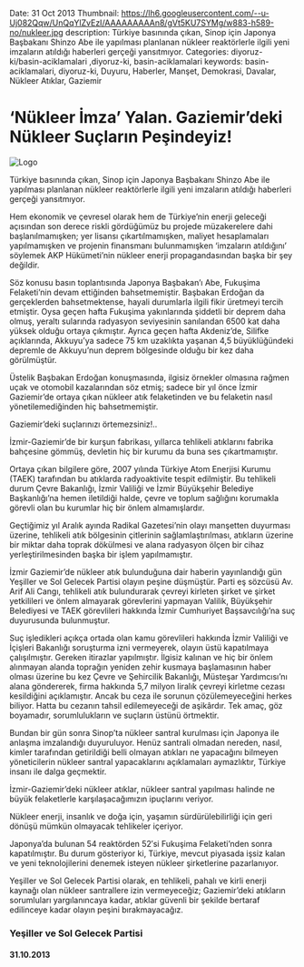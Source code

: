 Date: 31 Oct 2013
Thumbnail: https://lh6.googleusercontent.com/--u-Uj082Qqw/UnQqYlZvEzI/AAAAAAAAAn8/gVt5KU7SYMg/w883-h589-no/nukleer.jpg
description: Türkiye basınında çıkan, Sinop için Japonya Başbakanı Shinzo Abe ile yapılması planlanan nükleer reaktörlerle ilgili yeni imzaların atıldığı haberleri gerçeği yansıtmıyor.
Categories: diyoruz-ki/basin-aciklamalari ,diyoruz-ki, basin-aciklamalari
keywords: basin-aciklamalari, diyoruz-ki, Duyuru, Haberler, Manşet, Demokrasi, Davalar, Nükleer Atıklar, Gaziemir 


# ‘Nükleer İmza’ Yalan. Gaziemir’deki Nükleer Suçların Peşindeyiz!

![Logo](https://lh6.googleusercontent.com/--u-Uj082Qqw/UnQqYlZvEzI/AAAAAAAAAn8/gVt5KU7SYMg/w883-h589-no/nukleer.jpg)


Türkiye basınında çıkan, Sinop için Japonya Başbakanı Shinzo Abe ile yapılması planlanan nükleer reaktörlerle ilgili yeni imzaların atıldığı haberleri gerçeği yansıtmıyor.

Hem ekonomik ve çevresel olarak hem de Türkiye’nin enerji geleceği açısından son derece riskli gördüğümüz bu projede müzakerelere dahi başlanılmamışken; yer lisansı çıkartılmamışken, maliyet hesaplamaları yapılmamışken ve projenin finansmanı bulunmamışken ‘imzaların atıldığını’ söylemek AKP Hükümeti’nin nükleer enerji propagandasından başka bir şey değildir.

Söz konusu basın toplantısında Japonya Başbakan’ı Abe, Fukuşima Felaketi’nin devam ettiğinden bahsetmemiştir. Başbakan Erdoğan da gerçeklerden bahsetmektense, hayali durumlarla ilgili fikir üretmeyi tercih etmiştir. Oysa geçen hafta Fukuşima yakınlarında şiddetli bir deprem daha olmuş, yeraltı sularında radyasyon seviyesinin sanılandan 6500 kat daha yüksek olduğu ortaya çıkmıştır. Ayrıca geçen hafta Akdeniz’de, Silifke açıklarında, Akkuyu’ya sadece 75 km uzaklıkta yaşanan 4,5 büyüklüğündeki depremle de Akkuyu’nun deprem bölgesinde olduğu bir kez daha görülmüştür.

Üstelik Başbakan Erdoğan konuşmasında, ilgisiz örnekler olmasına rağmen uçak ve otomobil kazalarından söz etmiş; sadece bir yıl önce İzmir Gaziemir’de ortaya çıkan nükleer atık felaketinden ve bu felaketin nasıl yönetilemediğinden hiç bahsetmemiştir.

Gaziemir’deki suçlarınızı örtemezsiniz!..

İzmir-Gaziemir’de bir kurşun fabrikası, yıllarca tehlikeli atıklarını fabrika bahçesine gömmüş, devletin hiç bir kurumu da buna ses çıkartmamıştır.

Ortaya çıkan bilgilere göre, 2007 yılında Türkiye Atom Enerjisi Kurumu (TAEK) tarafından bu atıklarda radyoaktivite tespit edilmiştir. Bu tehlikeli durum Çevre Bakanlığı, İzmir Valiliği ve İzmir Büyükşehir Belediye Başkanlığı’na hemen iletildiği halde, çevre ve toplum sağlığını korumakla görevli olan bu kurumlar hiç bir önlem almamışlardır.

Geçtiğimiz yıl Aralık ayında Radikal Gazetesi’nin olayı manşetten duyurması üzerine, tehlikeli atık bölgesinin çitlerinin sağlamlaştırılması, atıkların üzerine bir miktar daha toprak dökülmesi ve alana radyasyon ölçen bir cihaz yerleştirilmesinden başka bir işlem yapılmamıştır.

İzmir Gaziemir’de nükleer atık bulunduğuna dair haberin yayınlandığı gün Yeşiller ve Sol Gelecek Partisi olayın peşine düşmüştür. Parti eş sözcüsü Av. Arif Ali Cangı, tehlikeli atık bulundurarak çevreyi kirleten şirket ve şirket yetkilileri ve önlem almayarak görevlerini yapmayan Valilik, Büyükşehir Belediyesi ve TAEK görevlileri hakkında İzmir Cumhuriyet Başsavcılığı’na suç duyurusunda bulunmuştur.

Suç işledikleri açıkça ortada olan kamu görevlileri hakkında İzmir Valiliği ve İçişleri Bakanlığı soruşturma izni vermeyerek, olayın üstü kapatılmaya çalışılmıştır. Gereken itirazlar yapılmıştır. İlgisiz kalınan ve hiç bir önlem alınmayan alanda toprağın yeniden zehir kusmaya başlamasının haber olması üzerine bu kez Çevre ve Şehircilik Bakanlığı, Müsteşar Yardımcısı’nı alana göndererek, firma hakkında 5,7 milyon liralık çevreyi kirletme cezası kesildiğini açıklamıştır. Ancak bu ceza ile sorunun çözülemeyeceğini herkes biliyor. Hatta bu cezanın tahsil edilemeyeceği de aşikârdır. Tek amaç, göz boyamadır, sorumlulukların ve suçların üstünü örtmektir.

Bundan bir gün sonra Sinop’ta nükleer santral kurulması için Japonya ile anlaşma imzalandığı duyuruluyor. Henüz santrali olmadan nereden, nasıl, kimler tarafından getirildiği belli olmayan atıkları ne yapacağını bilmeyen yöneticilerin nükleer santral yapacaklarını açıklamaları aymazlıktır, Türkiye insanı ile dalga geçmektir.

İzmir-Gaziemir’deki nükleer atıklar, nükleer santral yapılması halinde ne büyük felaketlerle karşılaşacağımızın ipuçlarını veriyor.

Nükleer enerji, insanlık ve doğa için, yaşamın sürdürülebilirliği için geri dönüşü mümkün olmayacak tehlikeler içeriyor.

Japonya’da bulunan 54 reaktörden 52′si Fukuşima Felaketi’nden sonra kapatılmıştır. Bu durum gösteriyor ki, Türkiye, mevcut piyasada işsiz kalan ve yeni teknolojilerini denemek isteyen nükleer şirketlerine pazarlanıyor.

Yeşiller ve Sol Gelecek Partisi olarak, en tehlikeli, pahalı ve kirli enerji kaynağı olan nükleer santrallere izin vermeyeceğiz; Gaziemir’deki atıkların sorumluları yargılanıncaya kadar, atıklar güvenli bir şekilde bertaraf edilinceye kadar olayın peşini bırakmayacağız.


### Yeşiller ve Sol Gelecek Partisi

#### 31.10.2013
